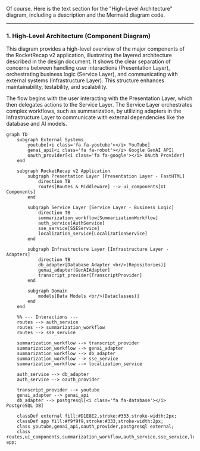 Of course. Here is the text section for the "High-Level Architecture" diagram, including a description and the Mermaid diagram code.

***

### 1. High-Level Architecture (Component Diagram)

This diagram provides a high-level overview of the major components of the RocketRecap v2 application, illustrating the layered architecture described in the design document. It shows the clear separation of concerns between handling user interactions (Presentation Layer), orchestrating business logic (Service Layer), and communicating with external systems (Infrastructure Layer). This structure enhances maintainability, testability, and scalability.

The flow begins with the user interacting with the Presentation Layer, which then delegates actions to the Service Layer. The Service Layer orchestrates complex workflows, such as summarization, by utilizing adapters in the Infrastructure Layer to communicate with external dependencies like the database and AI models.

```mermaid
graph TD
    subgraph External Systems
        youtube[<i class='fa fa-youtube'></i> YouTube]
        genai_api[<i class='fa fa-robot'></i> Google GenAI API]
        oauth_provider[<i class='fa fa-google'></i> OAuth Provider]
    end

    subgraph RocketRecap v2 Application
        subgraph Presentation Layer [Presentation Layer - FastHTML]
            direction TB
            routes[Routes & Middleware] --> ui_components[UI Components]
        end

        subgraph Service Layer [Service Layer - Business Logic]
            direction TB
            summarization_workflow[SummarizationWorkflow]
            auth_service[AuthService]
            sse_service[SSEService]
            localization_service[LocalizationService]
        end

        subgraph Infrastructure Layer [Infrastructure Layer - Adapters]
            direction TB
            db_adapter[Database Adapter <br/>(Repositories)]
            genai_adapter[GenAIAdapter]
            transcript_provider[TranscriptProvider]
        end

        subgraph Domain
            models[Data Models <br/>(Dataclasses)]
        end
    end

    %% --- Interactions ---
    routes --> auth_service
    routes --> summarization_workflow
    routes --> sse_service

    summarization_workflow --> transcript_provider
    summarization_workflow --> genai_adapter
    summarization_workflow --> db_adapter
    summarization_workflow --> sse_service
    summarization_workflow --> localization_service

    auth_service --> db_adapter
    auth_service --> oauth_provider

    transcript_provider --> youtube
    genai_adapter --> genai_api
    db_adapter --> postgresql[<i class='fa fa-database'></i> PostgreSQL DB]

    classDef external fill:#D1E8E2,stroke:#333,stroke-width:2px;
    classDef app fill:#f9f9f9,stroke:#333,stroke-width:2px;
    class youtube,genai_api,oauth_provider,postgresql external;
    class routes,ui_components,summarization_workflow,auth_service,sse_service,localization_service,db_adapter,genai_adapter,transcript_provider,models app;
```
